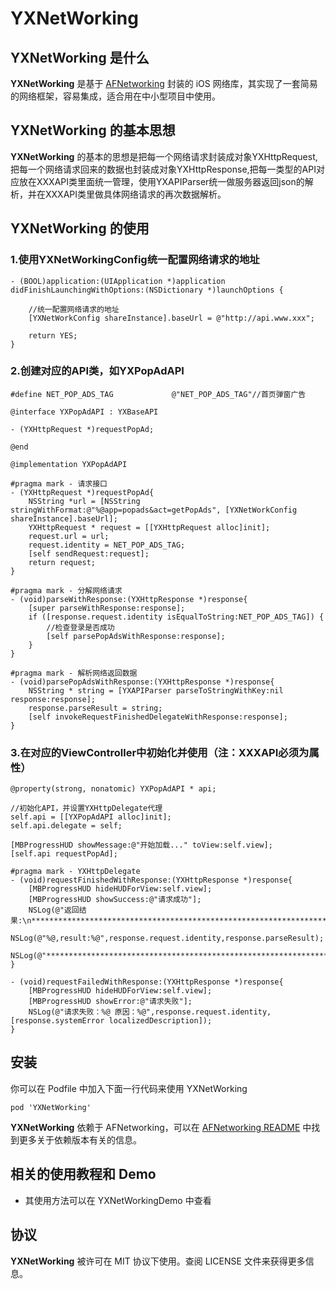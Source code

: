 **YXNetWorking** 
==========

## YXNetWorking  是什么

**YXNetWorking**  是基于 [AFNetworking][AFNetworking] 封装的 iOS 网络库，其实现了一套简易的网络框架，容易集成，适合用在中小型项目中使用。

## YXNetWorking 的基本思想
**YXNetWorking** 的基本的思想是把每一个网络请求封装成对象YXHttpRequest,把每一个网络请求回来的数据也封装成对象YXHttpResponse,把每一类型的API对应放在XXXAPI类里面统一管理，使用YXAPIParser统一做服务器返回json的解析，并在XXXAPI类里做具体网络请求的再次数据解析。

## YXNetWorking 的使用
### 1.使用YXNetWorkingConfig统一配置网络请求的地址
```objc
- (BOOL)application:(UIApplication *)application didFinishLaunchingWithOptions:(NSDictionary *)launchOptions {
    
    //统一配置网络请求的地址
    [YXNetWorkConfig shareInstance].baseUrl = @"http://api.www.xxx";
    
    return YES;
}

```

### 2.创建对应的API类，如YXPopAdAPI
```objc
#define NET_POP_ADS_TAG             @"NET_POP_ADS_TAG"//首页弹窗广告

@interface YXPopAdAPI : YXBaseAPI

- (YXHttpRequest *)requestPopAd;

@end

```

```objc
@implementation YXPopAdAPI

#pragma mark - 请求接口
- (YXHttpRequest *)requestPopAd{
    NSString *url = [NSString stringWithFormat:@"%@app=popads&act=getPopAds", [YXNetWorkConfig shareInstance].baseUrl];
    YXHttpRequest * request = [[YXHttpRequest alloc]init];
    request.url = url;
    request.identity = NET_POP_ADS_TAG;
    [self sendRequest:request];
    return request;
}

#pragma mark - 分解网络请求
- (void)parseWithResponse:(YXHttpResponse *)response{
    [super parseWithResponse:response];
    if ([response.request.identity isEqualToString:NET_POP_ADS_TAG]) {
        //检查登录是否成功
        [self parsePopAdsWithResponse:response];
    }
}

#pragma mark - 解析网络返回数据
- (void)parsePopAdsWithResponse:(YXHttpResponse *)response{
    NSString * string = [YXAPIParser parseToStringWithKey:nil response:response];
    response.parseResult = string;
    [self invokeRequestFinishedDelegateWithResponse:response];
}

```

### 3.在对应的ViewController中初始化并使用（注：XXXAPI必须为属性）
```objc
@property(strong, nonatomic) YXPopAdAPI * api;

```
```objc
//初始化API，并设置YXHttpDelegate代理
self.api = [[YXPopAdAPI alloc]init];
self.api.delegate = self;
    
[MBProgressHUD showMessage:@"开始加载..." toView:self.view];
[self.api requestPopAd];  
```

```objc
#pragma mark - YXHttpDelegate
- (void)requestFinishedWithResponse:(YXHttpResponse *)response{
    [MBProgressHUD hideHUDForView:self.view];
    [MBProgressHUD showSuccess:@"请求成功"];
    NSLog(@"返回结果:\n******************************************************************************************");
    NSLog(@"%@,result:%@",response.request.identity,response.parseResult);
    NSLog(@"******************************************************************************************\n");
}

- (void)requestFailedWithResponse:(YXHttpResponse *)response{
    [MBProgressHUD hideHUDForView:self.view];
    [MBProgressHUD showError:@"请求失败"];
    NSLog(@"请求失败：%@ 原因：%@",response.request.identity,[response.systemError localizedDescription]);
} 
```

## 安装

你可以在 Podfile 中加入下面一行代码来使用 YXNetWorking 

```objc
pod 'YXNetWorking'
```
    

**YXNetWorking**  依赖于 AFNetworking，可以在 [AFNetworking README](https://github.com/AFNetworking/AFNetworking) 中找到更多关于依赖版本有关的信息。

## 相关的使用教程和 Demo

* 其使用方法可以在 YXNetWorkingDemo 中查看


## 协议

**YXNetWorking**  被许可在 MIT 协议下使用。查阅 LICENSE 文件来获得更多信息。

<!-- external links -->
[AFNetworking]:https://github.com/AFNetworking/AFNetworking
